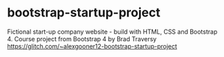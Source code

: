 # bootstrap-startup-project
Fictional start-up company website -  build with HTML, CSS and Bootstrap 4.
Course project from Bootstrap 4 by Brad Traversy
https://glitch.com/~alexgooner12-bootstrap-startup-project

